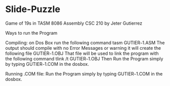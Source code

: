 # Slide-Puzzle

Game of 19s in TASM 8086 Assembly CSC 210
by Jeter Gutierrez

Ways to run the Program 

Compiling:
            on Dos Box run the following command
                tasm GUTIER`~`1.ASM
            The output should compile with no Error Messages or warning
            it will create the following file
                GUTIER`~`1.OBJ
            That file will be used to link the program with the following command
                tlink /t GUTIER`~`1.OBJ
            Then Run the Program simply by typing 
                GUTIER`~`1.COM
            in the dosbox.

Running .COM file:
                    Run the Program simply by typing 
                        GUTIER`~`1.COM
                    in the dosbox.
